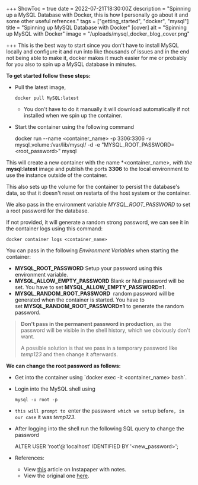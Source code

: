+++
ShowToc = true
date = 2022-07-21T18:30:00Z
description = "Spinning up a MySQL Database with Docker, this is how I personally go about it and some other useful refrences."
tags = ["getting_started", "docker", "mysql"]
title = "Spinning up MySQL Database with Docker"
[cover]
alt = "Spinning up MySQL with Docker"
image = "/uploads/mysql_docker_blog_cover.png"

+++
This is the best way to start since you don't have to install MySQL locally and configure it and run into like thousands of issues and in the end not being able to make it, docker makes it much easier for me or probably for you also to spin up a MySQL database in minutes.

**To get started follow these steps:**

* Pull the latest image, 

      docker pull MySQL:latest
  * You don't have to do it manually it will download automatically if not installed when we spin up the container.
* Start the container using the following command

    docker run --name <container_name> -p 3306:3306 -v mysql_volume:/var/lib/mysql/ -d -e "MYSQL_ROOT_PASSWORD=<root_password>" mysql

This will create a new container with the name *<container_name>_, with the_ **mysql:latest** image and publish the ports **3306** to the local environment to use the instance outside of the container.

This also sets up the volume for the container to persist the database's data, so that it doesn't reset on restarts of the host system or the container.

We also pass in the environment variable _MYSQL_ROOT_PASSWORD_ to set a root password for the database.

If not provided, it will generate a random strong password, we can see it in the container logs using this command:

    docker container logs <container_name>

You can pass in the following _Environment Variables_ when starting the container:

* **MYSQL_ROOT_PASSWORD** Setup your password using this environment variable.
* **MYSQL_ALLOW_EMPTY_PASSWORD** Blank or Null password will be set. You have to set **MYSQL_ALLOW_EMPTY_PASSWORD=1**.
* **MYSQL_RANDOM_ROOT_PASSWORD**  random password will be generated when the container is started. You have to set **MYSQL_RANDOM_ROOT_PASSWORD=1** to generate the random password.

> **Don't pass in the permanent password in production**, as the password will be visible in the shell history, which we obviously don't want. 
>
> A possible solution is that we pass in a temporary password like _temp123_ and then change it afterwards.

**We can change the root password as follows:** 

* Get into the container using \`docker exec -it <container_name> bash\`.
* Login into the MySQL shell using 

      mysql -u root -p
* `this will prompt to `enter the passw`ord which we set`up bef`ore, in our case` it was _temp123_.
* After logging into the shell run the following SQL query to change the password

    ALTER USER 'root'@'localhost' IDENTIFIED BY '<new_password>';

* References:
  * View [this](https://www.instapaper.com/read/1523582174/20140126 "Instapaper Read") article on Instapaper with notes.
  * View the original one [here](https://ostechnix.com/setup-mysql-with-docker-in-linux "Original Article").
